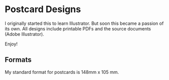 # Postcard Designs

I originally started this to learn Illustrator. But soon this became a passion of its own. All designs include printable PDFs and the source documents (Adobe Illustrator).

Enjoy!

## Formats

My standard format for postcards is 148mm x 105 mm.